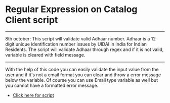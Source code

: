# Regular Expression on Catalog Client script

*****************
8th october:
This script will validate valid Adhaar number.
Adhaar is a 12 digit unique identification number issues by UIDAI in India for Indian Residents.
The script will validate Adhaar through regex and if it is not valid, variable is cleared with field message.

*****************
With the help of this code you can easily validate the input value from the user and if it's not a email format you can clear and throw a error message below the variable. Of course you can use Email type variable as well but you cannot have a formatted error message.

* [Click here for script](script.js)




